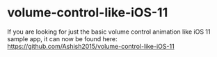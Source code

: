 # volume-control-like-iOS-11


If you are looking for just the basic volume control animation like iOS 11 sample app, it can now be found here: 
https://github.com/Ashish2015/volume-control-like-iOS-11
